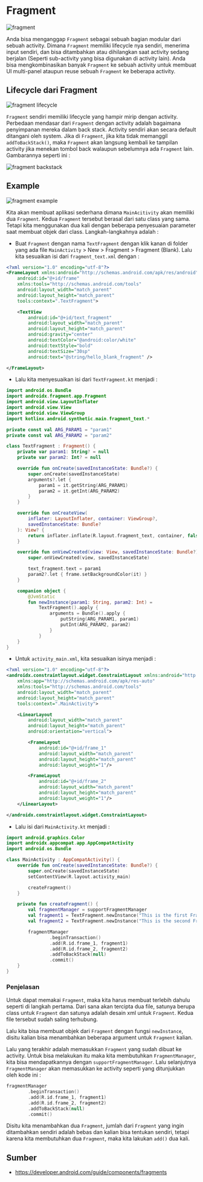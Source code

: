 # Fragment

![fragment](img/1.png)

Anda bisa menganggap `Fragment` sebagai sebuah bagian modular dari sebuah activity. Dimana `Fragment` memiliki lifecycle nya sendiri, menerima input sendiri, dan bisa ditambahkan atau dihilangkan saat activity sedang berjalan (Seperti sub-activity yang bisa digunakan di activity lain). Anda bisa mengkombinasikan banyak `Fragment` ke sebuah activity untuk membuat UI multi-panel ataupun reuse sebuah `Fragment` ke beberapa activity.

## Lifecycle dari Fragment

![fragment lifecycle](img/2.png)

`Fragment` sendiri memiliki lifecycle yang hampir mirip dengan activity. Perbedaan mendasar dari `Fragment` dengan activity adalah bagaimana penyimpanan mereka dalam back stack. Activity sendiri akan secara default ditangani oleh system. Jika di `Fragment`, jika kita tidak memanggil `addToBackStack()`, maka `Fragment` akan langsung kembali ke tampilan activity jika menekan tombol back walaupun sebelumnya ada `Fragment` lain. Gambarannya seperti ini :

![fragment backstack](img/3.jpg)

## Example

![fragment example](img/4.jpg)

Kita akan membuat aplikasi sederhana dimana `MainAcitivity` akan memiliki dua `Fragment`. Kedua `Fragment` tersebut berasal dari satu class yang sama. Tetapi kita menggunakan dua kali dengan beberapa penyesuaian parameter saat membuat objek dari class. Langkah-langkahnya adalah :

- Buat `Fragment` dengan nama `TextFragment` dengan klik kanan di folder yang ada file `MainActivity` > New > Fragment > Fragment (Blank). Lalu kita sesuaikan isi dari `fragment_text.xml` dengan :
```xml
<?xml version="1.0" encoding="utf-8"?>
<FrameLayout xmlns:android="http://schemas.android.com/apk/res/android"
    android:id="@+id/frame"
    xmlns:tools="http://schemas.android.com/tools"
    android:layout_width="match_parent"
    android:layout_height="match_parent"
    tools:context=".TextFragment">

    <TextView
        android:id="@+id/text_fragment"
        android:layout_width="match_parent"
        android:layout_height="match_parent"
        android:gravity="center"
        android:textColor="@android:color/white"
        android:textStyle="bold"
        android:textSize="30sp"
        android:text="@string/hello_blank_fragment" />

</FrameLayout>
```

- Lalu kita menyesuaikan isi dari `TextFragment.kt` menjadi :
```kotlin
import android.os.Bundle
import androidx.fragment.app.Fragment
import android.view.LayoutInflater
import android.view.View
import android.view.ViewGroup
import kotlinx.android.synthetic.main.fragment_text.*

private const val ARG_PARAM1 = "param1"
private const val ARG_PARAM2 = "param2"

class TextFragment : Fragment() {
    private var param1: String? = null
    private var param2: Int? = null

    override fun onCreate(savedInstanceState: Bundle?) {
        super.onCreate(savedInstanceState)
        arguments?.let {
            param1 = it.getString(ARG_PARAM1)
            param2 = it.getInt(ARG_PARAM2)
        }
    }

    override fun onCreateView(
        inflater: LayoutInflater, container: ViewGroup?,
        savedInstanceState: Bundle?
    ): View? {
        return inflater.inflate(R.layout.fragment_text, container, false)
    }

    override fun onViewCreated(view: View, savedInstanceState: Bundle?) {
        super.onViewCreated(view, savedInstanceState)

        text_fragment.text = param1
        param2?.let { frame.setBackgroundColor(it) }
    }

    companion object {
        @JvmStatic
        fun newInstance(param1: String, param2: Int) =
            TextFragment().apply {
                arguments = Bundle().apply {
                    putString(ARG_PARAM1, param1)
                    putInt(ARG_PARAM2, param2)
                }
            }
    }
}
```

- Untuk `activity_main.xml`, kita sesuaikan isinya menjadi :
```xml
<?xml version="1.0" encoding="utf-8"?>
<androidx.constraintlayout.widget.ConstraintLayout xmlns:android="http://schemas.android.com/apk/res/android"
    xmlns:app="http://schemas.android.com/apk/res-auto"
    xmlns:tools="http://schemas.android.com/tools"
    android:layout_width="match_parent"
    android:layout_height="match_parent"
    tools:context=".MainActivity">

    <LinearLayout
        android:layout_width="match_parent"
        android:layout_height="match_parent"
        android:orientation="vertical">

        <FrameLayout
            android:id="@+id/frame_1"
            android:layout_width="match_parent"
            android:layout_height="match_parent"
            android:layout_weight="1"/>

        <FrameLayout
            android:id="@+id/frame_2"
            android:layout_width="match_parent"
            android:layout_height="match_parent"
            android:layout_weight="1"/>
    </LinearLayout>

</androidx.constraintlayout.widget.ConstraintLayout>
```

- Lalu isi dari `MainActivity.kt` menjadi :
```kotlin
import android.graphics.Color
import androidx.appcompat.app.AppCompatActivity
import android.os.Bundle

class MainActivity : AppCompatActivity() {
    override fun onCreate(savedInstanceState: Bundle?) {
        super.onCreate(savedInstanceState)
        setContentView(R.layout.activity_main)

        createFragment()
    }

    private fun createFragment() {
        val fragmentManager = supportFragmentManager
        val fragment1 = TextFragment.newInstance("This is the first Fragment", Color.GRAY)
        val fragment2 = TextFragment.newInstance("This is the second Fragment", Color.BLUE)

        fragmentManager
                .beginTransaction()
                .add(R.id.frame_1, fragment1)
                .add(R.id.frame_2, fragment2)
                .addToBackStack(null)
                .commit()
    }
}
```

### Penjelasan
Untuk dapat memakai `Fragment`, maka kita harus membuat terlebih dahulu seperti di langkah pertama. Dari sana akan tercipta dua file, satunya berupa class untuk `Fragment` dan satunya adalah desain xml untuk `Fragment`. Kedua file tersebut sudah saling terhubung.

Lalu kita bisa membuat objek dari `Fragment` dengan fungsi `newInstance`, disitu kalian bisa menambahkan beberapa argument untuk `Fragment` kalian.

Lalu yang terakhir adalah memasukkan `Fragment` yang sudah dibuat ke activity. Untuk bisa melakukan itu maka kita membutuhkan `FragmentManager`, kita bisa mendapatkannya dengan `supportFragmentManager`. Lalu selanjutnya `FragmentManager` akan memasukkan ke activity seperti yang ditunjukkan oleh kode ini :
```kotlin
fragmentManager
        .beginTransaction()
        .add(R.id.frame_1, fragment1)
        .add(R.id.frame_2, fragment2)
        .addToBackStack(null)
        .commit()
```

Disitu kita menambahkan dua `Fragment`, jumlah dari `Fragment` yang ingin ditambahkan sendiri adalah bebas dan kalian bisa tentukan sendiri, tetapi karena kita membutuhkan dua `Fragment`, maka kita lakukan `add()` dua kali.


## Sumber
- https://developer.android.com/guide/components/fragments